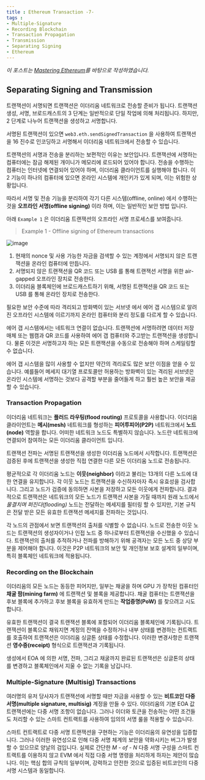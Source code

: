 ```yaml
---
title : Ethereum Transaction -7-
tags :
- Multiple-Signature
- Recording Blockchain
- Transaction Propagation
- Transmission
- Separating Signing
- Ethereum
---
```


*이 포스트는 [Mastering Ethereum](https://github.com/ethereumbook/ethereumbook)를 바탕으로 작성하였습니다.*

## Separating Signing and Transmission

트랜잭션이 서명되면 트랜잭션은 이더리움 네트워크로 전송할 준비가 됩니다. 트랜잭션 생성, 서명, 브로드캐스트의 3 단계는 일반적으로 단일 작업에 의해 처리됩니다. 하지만, 2 단계로 나누어 트랜잭션을 생성하고 서명합니다.

서명된 트랜잭션이 있으면 `web3.eth.sendSignedTransaction` 을 사용하여 트랜잭션을 16 진수로 인코딩하고 서명해서 이더리움 네트워크에서 전송할 수 있습니다.

트랜잭션의 서명과 전송을 분리하는 보편적인 이유는 보안입니다. 트랜잭션에 서명하는 컴퓨터에는 잠금 해제된 개이니가 메모리에 로드되어 있어야 합니다. 전송을 수행하는 컴퓨터는 인터넷에 연결되어 있어야 하며, 이더리움 클라이언트를 실행해야 합니다. 이 2 기능이 하나의 컴퓨터에 있으면 온라인 시스템에 개인키가 있게 되며, 이는 위험한 상황입니다.

따라서 서명 및 전송 기능을 분리하여 각기 다른 시스템(offline, online) 에서 수행하는 것을 **오프라인 서명(offline signing)** 이라 하며, 이는 일반적인 보안 방법 입니다.

아래 `Example 1` 은 이더리움 트랜잭션의 오프라인 서명 프로세스를 보여줍니다.

> Example 1 - Offline signing of Ethereum transactions

![image](https://user-images.githubusercontent.com/44635266/71893186-3c006f80-318e-11ea-9b28-7a2264a8ae04.png)

1. 현재의 nonce 및 사용 가능한 자금을 검색할 수 있는 계정에서 서명되지 않은 트랜잭션을 온라인 컴퓨터에 만듭니다.
2. 서명되지 않은 트랜잭션을 QR 코드 또는 USB 를 통해 트랜잭션 서명을 위한 air-gapped 오프라인 장치로 전송한다.
3. 이더리움 블록체인에 브로드캐스트하기 위해, 서명된 트랜잭션을 QR 코드 또는 USB 를 통해 온라인 장치로 전송한다.

필요한 보안 수준에 따라 격리되고 방화벽이 있는 서브넷 에서 에어 갭 시스템으로 알려진 오프라인 시스템에 이르기까지 온라인 컴퓨터와 분리 정도를 다르게 할 수 있습니다.

에어 갭 시스템에서는 네트워크 연결이 없습니다. 트랜잭션에 서명하려면 데이터 저장 매체 또는 웹캠과 QR 코드를 사용하여 에어 갭 컴퓨터와 주고받는 트랜잭션을 생성합니다. 물론 이것은 서명하고자 하는 모든 트랜잭션을 수동으로 전송해야 하며 스케일링할 수 없습니다.

에어 갭 시스템을 많이 사용할 수 없지만 약간의 격리로도 많은 보안 이점을 얻을 수 있습니다. 예를들어 메세지 대기열 프로토콜만 허용하는 방화벽이 있는 격리된 서브넷은 온라인 시스템에 서명하는 것보다 공격할 부분을 줄어들게 하고 훨씬 높은 보안을 제공할 수 있습니다.

### Transaction Propagation

이더리움 네트워크는 **플러드 라우팅(flood routing)** 프로토콜을 사용합니다. 이더리움 클라이언트는 **메시(mesh)** 네트워크를 형성하는 **피어투피어(P2P)** 네트워크에서 **노드(node)** 역할을 합니다. 어떠한 네트워크 노드도 특별하지 않습니다. 노드란 네트워크에 연결되어 참여하는 모든 이더리움 클라이언트 입니다.

트랜잭션 전파는 서명된 트랜잭션을 생성한 이더리움 노드에서 시작합니다. 트랜잭션은 검증된 후에 트랜잭션을 생성한 직접 연결한 다른 모든 이더리움 노드로 전송됩니다.

평균적으로 각 이더리움 노드는 **이웃(neighbor)** 이라고 불리는 13개의 다른 노드에 대한 연결을 유지합니다. 각 이웃 노드는 트랜잭션을 수신하자마자 즉시 유효성을 검사합니다. 그리고 노드가 검증에 동의하면 사본을 저장하고 모든 이웃에게 전파합니다. 결과적으로 트랜잭션은 네트워크의 모든 노드가 트랜잭션 사본을 가질 때까지 원래 노드에서 *물결치며 퍼진다(flooding)* 노드는 전달하는 메세지를 필터링 할 수 있지만, 기본 규칙은 전달 받은 모든 유효한 트랜잭션 메세지를 전파하는 것입니다.

각 노드의 관점에서 보면 트랜잭션의 출처를 식별할 수 없습니다. 노드로 전송한 이웃 노드는 트랜잭션의 생성자이거나 인접 노드 중 하나로부터 트랜잭션을 수신했을 수 있습니다. 트랜잭션의 출처를 추적하거나 전파를 방해하기 위해 공격자는 모든 노드 중 상당 부분을 제어해야 합니다. 이것은 P2P 네트워크의 보안 및 개인정보 보호 설계의 일부이며, 특히 블록체인 네트워크에 적용됩니다.

### Recording on the Blockchain

이더리움의 모든 노드는 동등한 피어지만, 일부는 채굴을 하며 GPU 가 장착된 컴퓨터인 **채굴 팜(mining farm)** 에 트랜잭션 및 블록을 제공합니다. 채굴 컴퓨터는 트랜잭션을 후보 블록에 추가하고 후보 블록을 유효하게 만드는 **작업증명(PoW)** 를 찾으려고 시도합니다.

유효한 트랜잭션이 결국 트랜잭션 블록에 포함되어 이더리움 블록체인에 기록됩니다. 트랜잭션이 블록으로 채워지면 계정의 잔액을 수정하거나 내부 상태를 변경하는 컨트랙트를 호출하여 트랜잭션은 이더리움 싱글톤 상태를 수정합니다. 이러한 변경사항은 트랜잭션 **영수증(receipt)** 형식으로 트랜잭션과 기록됩니다.

생성에서 EOA 에 의한 서명, 전파, 그리고 채굴까지 완료된 트랜잭션은 싱글톤의 상태를 변경하고 블록체인에서 지울 수 없는 기록을 남깁니다.

### Multiple-Signature (Multisig) Transactions

여러명의 유저 당사자가 트랜잭션에 서명할 때만 자금을 사용할 수 있는 **비트코인 다중 서명(multiple signature, multisig)** 계정을 만들 수 있다. 이더리움의 기본 EOA 값 트랜잭션에는 다중 서명 조항이 없습니다. 그러나 이더와 토큰을 전송하는 어떤 조건들도 처리할 수 있는 스마트 컨트랙트를 사용하여 임의의 서명 룰을 적용할 수 있습니다.

스마트 컨트랙트로 다중 서명 트랜잭션을 구현하는 기능은 이더리움의 유연성을 입증합니다. 그러나 이러한 유연성으로 인해 다중 서명 체계의 보안을 약화시키는 버그가 발생할 수 있으므로 양날의 검입니다. 실제로 간단한 *M - of - N* 다중 서명 구성을 스마트 컨트랙트를 이용하지 않고 EVM 에서 직접 다중 서명 명령을 처리하게 하자는 제안이 많습니다. 이는 핵심 합의 규칙의 일부이며, 강력하고 안전한 것으로 입증된 비트코인의 다중 서명 시스템과 동일합니다.